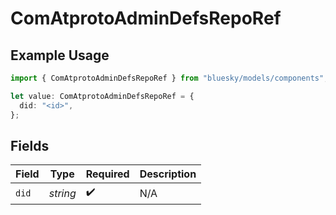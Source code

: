 # ComAtprotoAdminDefsRepoRef

## Example Usage

```typescript
import { ComAtprotoAdminDefsRepoRef } from "bluesky/models/components";

let value: ComAtprotoAdminDefsRepoRef = {
  did: "<id>",
};
```

## Fields

| Field              | Type               | Required           | Description        |
| ------------------ | ------------------ | ------------------ | ------------------ |
| `did`              | *string*           | :heavy_check_mark: | N/A                |